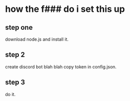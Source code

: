 # how the f### do i set this up

## step one
download node.js and install it.

## step 2
create discord bot blah blah copy token in config.json.

## step 3
do it.
